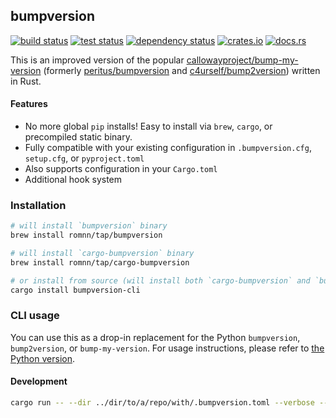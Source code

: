 ## bumpversion

[<img alt="build status" src="https://img.shields.io/github/actions/workflow/status/romnn/bumpversion/build.yaml?branch=main&label=build">](https://github.com/romnn/bumpversion/actions/workflows/build.yaml)
[<img alt="test status" src="https://img.shields.io/github/actions/workflow/status/romnn/bumpversion/test.yaml?branch=main&label=test">](https://github.com/romnn/bumpversion/actions/workflows/test.yaml)
[![dependency status](https://deps.rs/repo/github/romnn/bumpversion/status.svg)](https://deps.rs/repo/github/romnn/bumpversion)
[<img alt="crates.io" src="https://img.shields.io/crates/v/bumpversion">](https://crates.io/crates/bumpversion)
[<img alt="docs.rs" src="https://img.shields.io/docsrs/bumpversion/latest?label=docs.rs">](https://docs.rs/bumpversion)

This is an improved version of the popular [callowayproject/bump-my-version](https://github.com/callowayproject/bump-my-version) (formerly [peritus/bumpversion](https://github.com/peritus/bumpversion) and [c4urself/bump2version](https://github.com/c4urself/bump2version)) written in Rust.

#### Features

- No more global `pip` installs! Easy to install via `brew`, `cargo`, or precompiled static binary.
- Fully compatible with your existing configuration in `.bumpversion.cfg`, `setup.cfg`, or `pyproject.toml`
- Also supports configuration in your `Cargo.toml`
- Additional hook system

### Installation

```bash
# will install `bumpversion` binary
brew install romnn/tap/bumpversion

# will install `cargo-bumpversion` binary
brew install romnn/tap/cargo-bumpversion

# or install from source (will install both `cargo-bumpversion` and `bumpversion` binaries)
cargo install bumpversion-cli
```

### CLI usage

You can use this as a drop-in replacement for the Python `bumpversion`, `bump2version`, or `bump-my-version`.
For usage instructions, please refer to [the Python version](https://github.com/callowayproject/bump-my-version).

#### Development

```bash
cargo run -- --dir ../dir/to/a/repo/with/.bumpversion.toml --verbose --dry-run patch
```
